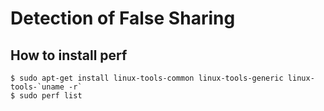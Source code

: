 # Detection of False Sharing

## How to install perf
```
$ sudo apt-get install linux-tools-common linux-tools-generic linux-tools-`uname -r`
$ sudo perf list
```


